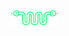 <a href="http://marii.info"><img src="https://raw.githubusercontent.com/mnyrop/mnyrop/master/snake.png" alt="snake logo link to personal website" style="vertical-align: text-top;" height="25"/></a>

<!-- ![https://github-readme-stats.vercel.app/api?username=mnyrop&theme=radical&hide_border=false&include_all_commits=true&count_private=false](https://github-readme-stats.vercel.app/api?username=mnyrop&theme=radical) -->

